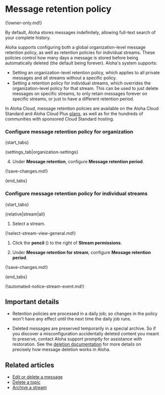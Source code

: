 # Message retention policy

{!owner-only.md!}

By default, Aloha stores messages indefinitely, allowing full-text
search of your complete history.

Aloha supports configuring both a global organization-level message
retention policy, as well as retention policies for individual
streams.  These policies control how many days a message is stored
before being automatically deleted (the default being forever).
Aloha's system supports:

* Setting an organization-level retention policy, which applies to
  all private messages and all streams without a specific policy.
* Setting a retention policy for individual streams, which overrides
  the organization-level policy for that stream.  This can be used to
  just delete messages on specific streams, to only retain messages
  forever on specific streams, or just to have a different retention
  period.

In Aloha Cloud, message retention policies are available on the Aloha
Cloud Standard and Aloha Cloud Plus [plans](https://aloha.com/plans),
as well as for the hundreds of communities with sponsored Cloud
Standard hosting.

### Configure message retention policy for organization

{start_tabs}

{settings_tab|organization-settings}

4. Under **Message retention**, configure **Message retention period**.

{!save-changes.md!}

{end_tabs}

### Configure message retention policy for individual streams

{start_tabs}

{relative|stream|all}

1. Select a stream.

{!select-stream-view-general.md!}

1. Click the **pencil** (<i class="fa fa-pencil"></i>)
   to the right of **Stream permissions**.

1. Under **Message retention for stream**, configure
   **Message retention period**.

{!save-changes.md!}

{end_tabs}

{!automated-notice-stream-event.md!}

## Important details

* Retention policies are processed in a daily job; so changes in the
  policy won't have any effect until the next time the daily job runs.

* Deleted messages are preserved temporarily in a special archive.  So
if you discover a misconfiguration accidentally deleted content you
meant to preserve, contact Aloha support promptly for assistance with
restoration.  See the [deletion
documentation](/help/edit-or-delete-a-message#how-deletion-works) for
more details on precisely how message deletion works in Aloha.

## Related articles

* [Edit or delete a message](/help/edit-or-delete-a-message)
* [Delete a topic](/help/delete-a-topic)
* [Archive a stream](/help/archive-a-stream)
